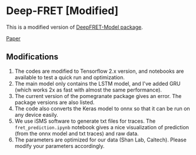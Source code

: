 # Deep-FRET [Modified] #

This is a modified version of [DeepFRET-Model package](https://github.com/hatzakislab/DeepFRET-Model). 

[Paper](https://elifesciences.org/articles/60404)

## Modifications ##
1. The codes are modified to Tensorflow 2.x version, and notebooks are available to test a quick run and optimization.
2. The main model only contains the LSTM model, and I've added GRU (which works 2x as fast with almost the same performance).
3. The current version of the pomegranate package gives an error. The package versions are also listed.
4. The code also converts the Keras model to onnx so that it can be run on any device easily.
5. We use iSMS software to generate txt files for traces. The `fret_prediction.ipynb` notebook gives a nice visualization of prediction (from the onnx model and txt traces) and raw data.
6. The parameters are optimized for our data (Shan Lab, Caltech). Please modify your parameters accordingly.
